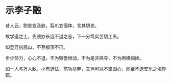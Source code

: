 # 示李子融

昔人云，割发宜及肤，翦爪宜侵体，言其切也。

故学道之士，先须办长远不退之志，下一分笃实苦切工夫。

如登万仞高山，不至极顶不已。

步步努力，心心不退，不为毁誉倾动，不为是非摇夺，不为困横抑挫。

如一人与万人敌，小有退怯，前功尽弃，又岂可以不坚固心，而至不退安乐之境界耶。